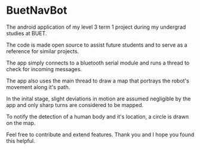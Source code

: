# BuetNavBot
The android application of my level 3 term 1 project during my undergrad studies at BUET.

The code is made open source to assist future students and to serve as a reference for similar projects.

The app simply connects to a bluetooth serial module and runs a thread to check for incoming messages.

The app also uses the main thread to draw a map that portrays the robot's movement along it's path.

In the inital stage, slight deviations in motion are assumed negligible by the app and only sharp turns are considered to be mapped.

To notify the detection of a human body and it's location, a circle is drawn on the map.

Feel free to contribute and extend features. Thank you and I hope you found this helpful.
